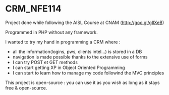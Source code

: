 # CRM_NFE114

Project done while following the AISL Course at CNAM (http://goo.gl/gIlXeB) 

Programmed in PHP without any framework.

I wanted to try my hand in programming a CRM where :
  - all the information(logins, pws, clients intel...) is stored in a DB
  - navigation is made possible thanks to the extensive use of forms
  - I can try POST et GET methods
  - I can start getting XP in Object Oriented Programming
  - I can start to learn how to manage my code followind the MVC principles
  
This project is open-source : you can use it as you wish as long as it stays free & open-source.
